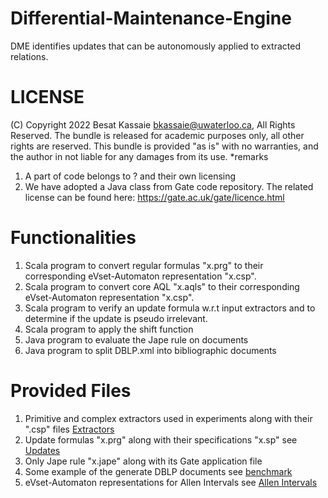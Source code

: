 # Differential-Maintenance-Engine
DME identifies updates that can be autonomously applied to extracted relations.  
# LICENSE
(C) Copyright 2022 Besat Kassaie <bkassaie@uwaterloo.ca>, All Rights Reserved.
The bundle is released for academic purposes only, all other rights are reserved.
This bundle is provided "as is" with no warranties, and the author in not liable for any damages from its use.
*remarks
1. A part of code belongs to ? and their own licensing
2. We have adopted a Java class from Gate code repository. The related license can be found here: https://gate.ac.uk/gate/licence.html

# Functionalities
1. Scala program to convert regular formulas "x.prg" to their corresponding  eVset-Automaton representation  "x.csp".
2. Scala program to convert core AQL "x.aqls" to their corresponding  eVset-Automaton representation  "x.csp".
3. Scala program to verify an update formula w.r.t input extractors and to determine if the update is pseudo irrelevant.
4. Scala program to apply the shift function
5. Java program to evaluate the Jape rule on documents
6. Java program to split DBLP.xml into bibliographic documents


# Provided Files
1.  Primitive and complex extractors used in experiments along with their ".csp" files [Extractors](https://github.com/Besatkassaie/Differential-Maintenance-Engine/tree/main/data/extractPrograms/finalExtractors)
2.  Update formulas "x.prg" along with their specifications "x.sp" see [Updates](https://github.com/Besatkassaie/Differential-Maintenance-Engine/tree/main/data/extractPrograms/Updates)
3.  Only Jape rule "x.jape" along with its Gate application file
4.  Some example of the generate DBLP documents see [benchmark](https://github.com/Besatkassaie/Differential-Maintenance-Engine/tree/main/data/DBLP/benchmark)
5.  eVset-Automaton representations for Allen Intervals see [Allen Intervals](https://github.com/Besatkassaie/Differential-Maintenance-Engine/tree/main/data/Allen_Interval)
